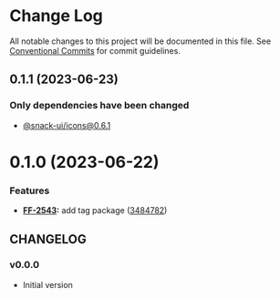 # Change Log

All notable changes to this project will be documented in this file.
See [Conventional Commits](https://conventionalcommits.org) for commit guidelines.

## 0.1.1 (2023-06-23)

### Only dependencies have been changed
* [@snack-ui/icons@0.6.1](https://git.sbercloud.tech/sbercloud-ui/tokens-design-system/snack-uikit/-/blob/master/packages/icons/CHANGELOG.md)





# 0.1.0 (2023-06-22)


### Features

* **[FF-2543](https://jira.sbercloud.tech/browse/FF-2543):** add tag package ([3484782](https://git.sbercloud.tech/sbercloud-ui/tokens-design-system/snack-uikit/commits/3484782ea75dd3135e5617e38e15ca57df329b26))





## CHANGELOG

### v0.0.0

- Initial version

